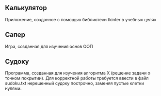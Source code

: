 ## Калькулятор

Приложение, созданное с помощью библиотеки tkinter в учебных целях

## Сапер

Игра, созданная для изучения основ ООП

## Судоку

Программа, созданная для изучения алгоритма X (решение задачи о точном покрытии). Для корректной работы требуется ввести в файл sudoku.txt нерешенный судоку построчно, заменяя пустые клетки нулями.

